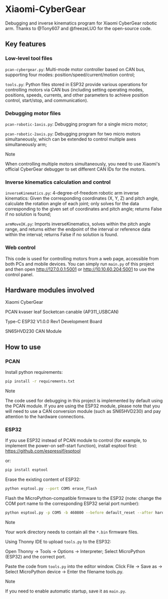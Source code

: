 # Xiaomi-CyberGear

Debugging and inverse kinematics program for Xiaomi CyberGear robotic arm. Thanks to @Tony607 and @freezeLUO
for the open-source code.

## Key features

### Low-level tool files

`pcan-cybergear.py`: Multi-mode motor controller based on CAN bus, supporting four modes: position/speed/current/motion control;

`tools.py`: Python files stored in ESP32 provide various operations for controlling motors via CAN bus (including setting operating modes, positions, speeds, currents, and other parameters to achieve position control, start/stop, and communication).

### Debugging motor files

`pcan-robotic-1axis.py`: Debugging program for a single micro motor;

`pcan-robotic-2axis.py`: Debugging program for two micro motors simultaneously, which can be extended to control multiple axes simultaneously arm;

> [!NOTE]
>
> When controlling multiple motors simultaneously, you need to use Xiaomi's official CyberGear debugger to set different CAN IDs for the motors.

### Inverse kinematics calculation and control

`inverseKinematics.py`: 4-degree-of-freedom robotic arm inverse kinematics: Given the corresponding coordinates (X, Y, Z) and pitch angle, calculate the rotation angle of each joint; only solves for the data corresponding to the given set of coordinates and pitch angle; returns False if no solution is found;

`armMoveIK.py`: Imports inverseKinematics, solves within the pitch angle range, and returns either the endpoint of the interval or reference data within the interval; returns False if no solution is found.

### Web control

This code is used for controlling motors from a web page, accessible from both PCs and mobile devices. You can simply run `main.py` of this project and then open http://127.0.0.1:5001 or http://10.10.60.204:5001 to use the control panel.

## Hardware modules involved

Xiaomi CyberGear

PCAN kvaser leaf Socketcan canable (AP311_USBCAN)

Type-C ESP32 V1.0.0 Rev1 Development Board

SN65HVD230 CAN Module

## How to use

### PCAN

Install python requirements:

```bash
pip install -r requirements.txt
```

> [!NOTE]
>
> The code used for debugging in this project is implemented by default using the PCAN module. If you are using the ESP32 module, please note that you will need to use a CAN conversion module (such as SN65HVD230) and pay attention to the hardware connections.

### ESP32

If you use ESP32 instead of PCAN module to control (for example, to implement the power-on self-start function), install esptool first: https://github.com/espressif/esptool

or:

```bash
pip install esptool
```

Erase the existing content of ESP32:

```bash
python esptool.py --port COM5 erase_flash
```

Flash the MicroPython-compatible firmware to the ESP32 (note: change the COM port name to the corresponding ESP32 serial port number):

```bash
python esptool.py -p COM5 -b 460800 --before default_reset --after hard_reset --chip esp32  write_flash --flash_mode dio --flash_size detect --flash_freq 40m 0x1000 bootloader.bin 0x8000 partition-table.bin 0x10000 micropython.bin
```

> [!NOTE]
>
> Your work directory needs to contain all the `*.bin` firmware files.

Using Thonny IDE to upload `tools.py` to the ESP32:

Open Thonny → Tools → Options → Interpreter; Select MicroPython (ESP32) and the correct port.

Paste the code from `tools.py` into the editor window. Click File → Save as → Select MicroPython device → Enter the filename tools.py.

> [!NOTE]
>
> If you need to enable automatic startup, save it as `main.py`.









